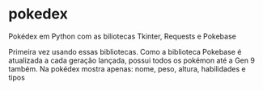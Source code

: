 # pokedex
Pokédex em Python com as biliotecas Tkinter, Requests e Pokebase

Primeira vez usando essas bibliotecas. Como a biblioteca Pokebase é atualizada a cada geração lançada,
possui todos os pokémon até a Gen 9 também.
Na pokédex mostra apenas: nome, peso, altura, habilidades e tipos

